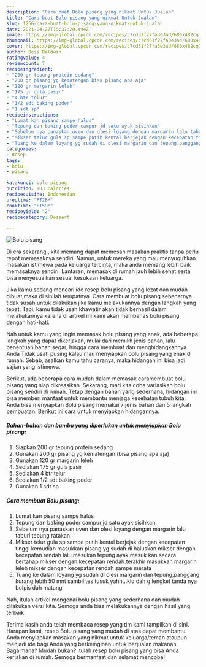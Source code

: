 ```yaml
---
description: "Cara buat Bolu pisang yang nikmat Untuk Jualan"
title: "Cara buat Bolu pisang yang nikmat Untuk Jualan"
slug: 1256-cara-buat-bolu-pisang-yang-nikmat-untuk-jualan
date: 2021-04-27T15:37:28.494Z
image: https://img-global.cpcdn.com/recipes/c7cd31f27fa3e3ad/680x482cq70/bolu-pisang-foto-resep-utama.jpg
thumbnail: https://img-global.cpcdn.com/recipes/c7cd31f27fa3e3ad/680x482cq70/bolu-pisang-foto-resep-utama.jpg
cover: https://img-global.cpcdn.com/recipes/c7cd31f27fa3e3ad/680x482cq70/bolu-pisang-foto-resep-utama.jpg
author: Bess Baldwin
ratingvalue: 4
reviewcount: 7
recipeingredient:
- "200 gr tepung protein sedang"
- "200 gr pisang yg kematengan bisa pisang apa aja"
- "120 gr margarin leleh"
- "175 gr gula pasir"
- "4 btr telur"
- "1/2 sdt baking poder"
- "1 sdt sp"
recipeinstructions:
- "Lumat kan pisang sampe halus"
- "Tepung dan baking poder campur jd satu ayak sisihkan"
- "Sebelum nya panaskan oven dan olesi loyang dengan margarin lalu taburi tepung ratakan"
- "Mikser telur gula sp sampe putih kental berjejak dengan kecepatan tinggi kemudian masukkan pisang yg sudah di haluskan mikser dengan kecepatan rendah lalu masukan tepung ayak masuk kan secara bertahap mikser dengan kecepatan rendah.terakhir masukkan margarin leleh mikser dengan kecepatan rendah sampe merata"
- "Tuang ke dalam loyang yg sudah di olesi margarin dan tepung,panggang kurang lebih 50 mnt sambil tes tusuk yahh...klo dah g lengket tanda nya bolpis dah matang"
categories:
- Resep
tags:
- bolu
- pisang

katakunci: bolu pisang 
nutrition: 103 calories
recipecuisine: Indonesian
preptime: "PT28M"
cooktime: "PT59M"
recipeyield: "2"
recipecategory: Dessert

---
```



![Bolu pisang](https://img-global.cpcdn.com/recipes/c7cd31f27fa3e3ad/680x482cq70/bolu-pisang-foto-resep-utama.jpg)

Di era  sekarang , kita memang dapat memesan masakan praktis tanpa perlu repot memasaknya sendiri. Namun, untuk mereka yang mau menyuguhkan masakan istimewa pada keluarga tercinta, maka anda memang lebih baik memasaknya sendiri. Lantaran, memasak di rumah jauh lebih sehat serta bisa menyesuaikan sesuai kesukaan keluarga.

Jika kamu sedang mencari ide resep bolu pisang yang lezat dan mudah dibuat,maka di sinilah tempatnya. Cara membuat bolu pisang  sebenarnya tidak susah untuk dilakukan jika kamu melakukannya dengan langkah yang tepat. Tapi, kamu tidak usah khawatir akan tidak berhasil dalam melakukannya 
karena di artikel ini kami akan membahas bolu pisang dengan hati-hati.  



Nah untuk kamu yang ingin memasak bolu pisang yang enak, ada beberapa langkah yang dapat dikerjakan, mulai dari memilih jenis bahan, lalu penentuan bahan segar, hingga cara membuat dan menghidangkannya. Anda Tidak usah pusing kalau mau menyiapkan bolu pisang yang enak di rumah. Sebab, asalkan kamu  tahu caranya, maka hidangan ini bisa jadi sajian yang istimewa.

Berikut, ada beberapa cara mudah dalam memasak caramembuat bolu pisang yang siap dikreasikan. Sekarang, mari kita coba variasikan bolu pisang sendiri di rumah. Tetap dengan bahan yang sederhana, hidangan ini bisa memberi manfaat untuk membantu menjaga kesehatan tubuh kita. Anda bisa menyiapkan Bolu pisang memakai 7 jenis bahan dan 5 langkah pembuatan. Berikut ini cara untuk menyiapkan hidangannya.

<!--inarticleads1-->

##### Bahan-bahan dan bumbu yang diperlukan untuk menyiapkan Bolu pisang:

1. Siapkan 200 gr tepung protein sedang
1. Gunakan 200 gr pisang yg kematengan (bisa pisang apa aja)
1. Gunakan 120 gr margarin leleh
1. Sediakan 175 gr gula pasir
1. Sediakan 4 btr telur
1. Sediakan 1/2 sdt baking poder
1. Gunakan 1 sdt sp




<!--inarticleads2-->

##### Cara membuat Bolu pisang:

1. Lumat kan pisang sampe halus
1. Tepung dan baking poder campur jd satu ayak sisihkan
1. Sebelum nya panaskan oven dan olesi loyang dengan margarin lalu taburi tepung ratakan
1. Mikser telur gula sp sampe putih kental berjejak dengan kecepatan tinggi kemudian masukkan pisang yg sudah di haluskan mikser dengan kecepatan rendah lalu masukan tepung ayak masuk kan secara bertahap mikser dengan kecepatan rendah.terakhir masukkan margarin leleh mikser dengan kecepatan rendah sampe merata
1. Tuang ke dalam loyang yg sudah di olesi margarin dan tepung,panggang kurang lebih 50 mnt sambil tes tusuk yahh...klo dah g lengket tanda nya bolpis dah matang




Nah, itulah artikel mengenai  bolu pisang  yang sederhana dan mudah dilakukan versi kita. Semoga anda bisa melakukannya dengan hasil yang terbaik. 

Terima kasih anda telah membaca resep yang tim kami tampilkan di sini. Harapan kami, resep  Bolu pisang yang mudah di atas dapat membantu Anda menyiapkan masakan yang nikmat untuk keluarga/teman ataupun menjadi ide bagi Anda yang berkeinginan untuk berjualan makanan. Bagaimana? Mudah bukan? Itulah resep bolu pisang yang bisa Anda kerjakan di rumah. Semoga bermanfaat dan selamat mencoba!


